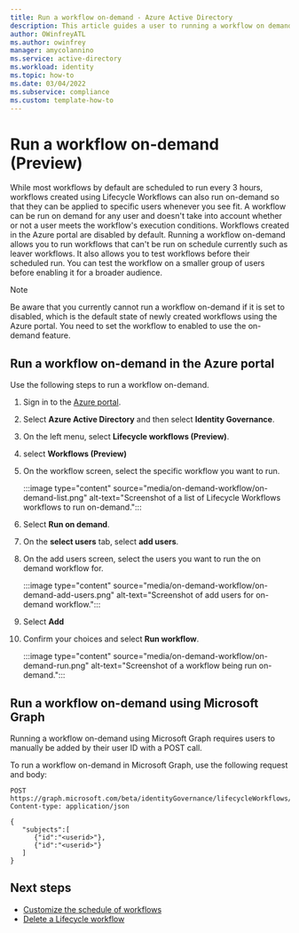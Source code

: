 ```yaml
---
title: Run a workflow on-demand - Azure Active Directory
description: This article guides a user to running a workflow on demand using Lifecycle Workflows
author: OWinfreyATL
ms.author: owinfrey
manager: amycolannino
ms.service: active-directory
ms.workload: identity
ms.topic: how-to 
ms.date: 03/04/2022
ms.subservice: compliance
ms.custom: template-how-to 
---
```



# Run a workflow on-demand (Preview)

While most workflows by default are scheduled to run every 3 hours, workflows created using Lifecycle Workflows can also run on-demand so that they can be applied to specific users whenever you see fit. A workflow can be run on demand for any user and doesn't take into account whether or not a user meets the workflow's execution conditions. Workflows created in the Azure portal are disabled by default. Running a workflow on-demand allows you to run workflows that can't be run on schedule currently such as leaver workflows. It also allows you to test workflows before their scheduled run. You can test the workflow on a smaller group of users before enabling it for a broader audience.

>[!NOTE]
>Be aware that you currently cannot run a workflow on-demand if it is set to disabled, which is the default state of newly created workflows using the Azure portal.  You need to set the workflow to enabled to use the on-demand feature.

## Run a workflow on-demand in the Azure portal

Use the following steps to run a workflow on-demand.

1. Sign in to the [Azure portal](https://portal.azure.com).

1. Select **Azure Active Directory** and then select **Identity Governance**.

1. On the left menu, select **Lifecycle workflows (Preview)**.

1. select **Workflows (Preview)**

1. On the workflow screen, select the specific workflow you want to run.

     :::image type="content" source="media/on-demand-workflow/on-demand-list.png" alt-text="Screenshot of a list of Lifecycle Workflows workflows to run on-demand.":::

1. Select **Run on demand**.     

1. On the **select users** tab, select **add users**.

1. On the add users screen, select the users you want to run the on demand workflow for.

     :::image type="content" source="media/on-demand-workflow/on-demand-add-users.png" alt-text="Screenshot of add users for on-demand workflow.":::

1. Select **Add**

1. Confirm your choices and select **Run workflow**.   

     :::image type="content" source="media/on-demand-workflow/on-demand-run.png" alt-text="Screenshot of a workflow being run on-demand.":::

## Run a workflow on-demand using Microsoft Graph

Running a workflow on-demand using Microsoft Graph requires users to manually be added by their user ID with a POST call.

To run a workflow on-demand in Microsoft Graph, use the following request and body:
```http
POST https://graph.microsoft.com/beta/identityGovernance/lifecycleWorkflows/workflows/<id>/activate
Content-type: application/json
```

```Request body
{
   "subjects":[
      {"id":"<userid>"},
      {"id":"<userid>"}
   ]
}

```


## Next steps

- [Customize the schedule of workflows](customize-workflow-schedule.md)
- [Delete a Lifecycle workflow](delete-lifecycle-workflow.md)